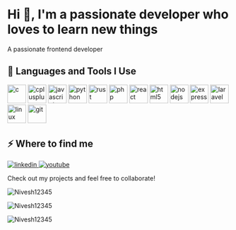 <h1>Hi 👋, I'm a passionate developer who loves to learn new things</h1>
<p>A passionate frontend developer</p>

<h2>🚀 Languages and Tools I Use</h2>
<p>
  <img src="https://cdn.jsdelivr.net/gh/devicons/devicon/icons/c/c-original.svg" alt="c" width="42" height="42" />
  <img src="https://cdn.jsdelivr.net/gh/devicons/devicon/icons/cplusplus/cplusplus-original.svg" alt="cplusplus" width="42" height="42" />
  <img src="https://cdn.jsdelivr.net/gh/devicons/devicon/icons/javascript/javascript-original.svg" alt="javascript" width="42" height="42" />
  <img src="https://cdn.jsdelivr.net/gh/devicons/devicon/icons/python/python-original.svg" alt="python" width="42" height="42" />
  <img src="https://cdn.jsdelivr.net/gh/devicons/devicon/icons/rust/rust-plain.svg" alt="rust" width="42" height="42" />
  <img src="https://cdn.jsdelivr.net/gh/devicons/devicon/icons/php/php-original.svg" alt="php" width="42" height="42" />
  <img src="https://cdn.jsdelivr.net/gh/devicons/devicon/icons/react/react-original-wordmark.svg" alt="react" width="42" height="42" />
  <img src="https://cdn.jsdelivr.net/gh/devicons/devicon/icons/html5/html5-original-wordmark.svg" alt="html5" width="42" height="42" />
  <img src="https://cdn.jsdelivr.net/gh/devicons/devicon/icons/nodejs/nodejs-original-wordmark.svg" alt="nodejs" width="42" height="42" />
  <img src="https://cdn.jsdelivr.net/gh/devicons/devicon/icons/express/express-original-wordmark.svg" alt="express" width="42" height="42" />
  <img src="https://cdn.jsdelivr.net/gh/devicons/devicon/icons/laravel/laravel-plain-wordmark.svg" alt="laravel" width="42" height="42" />
  <img src="https://cdn.jsdelivr.net/gh/devicons/devicon/icons/linux/linux-original.svg" alt="linux" width="42" height="42" />
  <img src="https://cdn.jsdelivr.net/gh/devicons/devicon/icons/git/git-original.svg" alt="git" width="42" height="42" />
</p>

<h2>⚡️ Where to find me</h2>
<p>
  <a target="_blank" href="https://www.linkedin.com/in/Nivesh Kumar">
    <img src="https://img.shields.io/badge/LinkedIn-0077B5?style=for-the-badge&logo=linkedin&logoColor=white" alt="linkedin" />
  </a>
  <a target="_blank" href="https://www.youtube.com/@Coderactive">
    <img src="https://img.shields.io/badge/YouTube-FF0000?style=for-the-badge&logo=youtube&logoColor=white" alt="youtube" />
  </a>
</p>

<p>Check out my projects and feel free to collaborate!</p>

<p><img align="center" src="https://github-readme-stats.vercel.app/api?username=Nivesh12345&show_icons=true&locale=en" alt="Nivesh12345" /></p>
<p><img align="center" src="https://github-readme-streak-stats.herokuapp.com/?user=Nivesh12345&" alt="Nivesh12345" /></p>
<p><img src="https://github-readme-stats.vercel.app/api/top-langs?username=Nivesh12345&show_icons=true&locale=en&layout=compact" alt="Nivesh12345" /></p>
